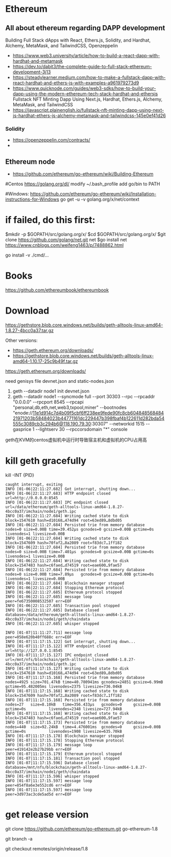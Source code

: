 # Ethereum
## All about ethereum regarding DAPP development
Building Full Stack dApps with React, Ethers.js, Solidity, and Hardhat, Alchemy, MetaMask, and TailwindCSS, Openzeppelin
-  https://www.web3.university/article/how-to-build-a-react-dapp-with-hardhat-and-metamask
-  https://dev.to/dabit3/the-complete-guide-to-full-stack-ethereum-development-3j13
-  https://steadylearner.medium.com/how-to-make-a-fullstack-dapp-with-react-hardhat-and-ethers-js-with-examples-a961979273d9
-  https://www.quicknode.com/guides/web3-sdks/how-to-build-your-dapp-using-the-modern-ethereum-tech-stack-hardhat-and-ethersjs
Fullstack NFT Minting Dapp Using Next.js, Hardhat, Ethers.js, Alchemy, MetaMask, and TailwindCSS
-  https://javascript.plainenglish.io/fullstack-nft-minting-dapp-using-next-js-hardhat-ethers-js-alchemy-metamask-and-tailwindcss-145e0ef41d26
### Solidity
-  https://openzeppelin.com/contracts/
-  
## Ethereum node
- https://github.com/ethereum/go-ethereum/wiki/Building-Ethereum

#Centos
https://golang.org/dl/
modify ~/.bash_profile add go/bin to PATH

#Windows:
 https://github.com/ethereum/go-ethereum/wiki/Installation-instructions-for-Windows
 go get -u -v golang.org/x/net/context
 # if failed, do this first:
 $mkdir -p $GOPATH/src/golang.org/x/
 $cd $GOPATH/src/golang.org/x/ 
 $git clone https://github.com/golang/net.git net 
 $go install net
https://www.cnblogs.com/weifeng1463/p/7488862.html

 go install -v ./cmd/...
 
# Books
https://github.com/ethereumbook/ethereumbook

# Download
https://gethstore.blob.core.windows.net/builds/geth-alltools-linux-amd64-1.8.27-4bcc0a37.tar.gz

Other versions:
- https://geth.ethereum.org/downloads/
- https://gethstore.blob.core.windows.net/builds/geth-alltools-linux-amd64-1.10.17-25c9b49f.tar.gz

https://geth.ethereum.org/downloads/
 
need genisys file devnet.json and static-nodes.json
1.  geth --datadir node1 init devnet.json
2.  geth --datadir node1 --syncmode full --port 30303 --rpc --rpcaddr "0.0.0.0" --rpcport 8545 --rpcapi "personal,db,eth,net,web3,txpool,miner" --bootnodes "enode://11e1d914c7d4b09f5cbf6ff238ee9fede90fc8cb60484856848421971203b58484023b44771161dc229447b398fbaf4b122611d282bda54555c3089cb3c294b6@118.190.79.30:30307" --networkid 1515 --gasprice 1  --lightserv 30 --rpccorsdomain "*" console

geth在KVM的centos虚拟机中运行时导致宿主机和虚拟机的CPU占用高

# kill geth gracefully 
 kill -INT {PID}
 ```
 caught interrupt, exiting
INFO [01-06|22:11:27.682] Got interrupt, shutting down... 
INFO [01-06|22:11:27.683] HTTP endpoint closed                     url=http://0.0.0.0:8545
INFO [01-06|22:11:27.683] IPC endpoint closed                      url=/data/ethereum/geth-alltools-linux-amd64-1.8.27-4bcc0a37/imchain/node1/geth.ipc
INFO [01-06|22:11:27.684] Writing cached state to disk             block=1547610 hash=d10168…474d94 root=63ed89…8dbd05
INFO [01-06|22:11:27.684] Persisted trie from memory database      nodes=0 size=0.00B time=39.452µs gcnodes=0 gcsize=0.00B gctime=0s livenodes=1 livesize=0.00B
INFO [01-06|22:11:27.684] Writing cached state to disk             block=1547609 hash=70faf2…8a2089 root=f83dc7…1ff182
INFO [01-06|22:11:27.684] Persisted trie from memory database      nodes=0 size=0.00B time=7.401µs  gcnodes=0 gcsize=0.00B gctime=0s livenodes=1 livesize=0.00B
INFO [01-06|22:11:27.684] Writing cached state to disk             block=1547483 hash=c6faed…d74519 root=eae600…9fae57
INFO [01-06|22:11:27.684] Persisted trie from memory database      nodes=0 size=0.00B time=7.89µs   gcnodes=0 gcsize=0.00B gctime=0s livenodes=1 livesize=0.00B
INFO [01-06|22:11:27.684] Blockchain manager stopped 
INFO [01-06|22:11:27.684] Stopping Ethereum protocol 
INFO [01-06|22:11:27.685] Ethereum protocol stopped 
INFO [01-06|22:11:27.685] message loop                             peer=fe67350008532507 err=EOF
INFO [01-06|22:11:27.685] Transaction pool stopped 
INFO [01-06|22:11:27.685] Database closed                          database=/data/ethereum/geth-alltools-linux-amd64-1.8.27-4bcc0a37/imchain/node1/geth/chaindata
INFO [01-06|22:11:27.685] whisper stopped 
 ```
 ```
 INFO [01-07|11:11:27.711] message loop                             peer=058e620b40ff688c err=EOF
INFO [01-07|11:17:15.122] Got interrupt, shutting down... 
INFO [01-07|11:17:15.122] HTTP endpoint closed                     url=http://127.0.0.1:8545
INFO [01-07|11:17:15.127] IPC endpoint closed                      url=/mnt/nfs/blockchain/geth-alltools-linux-amd64-1.8.27-4bcc0a37/imchain/node1/geth.ipc
INFO [01-07|11:17:15.127] Writing cached state to disk             block=1547610 hash=d10168…474d94 root=63ed89…8dbd05
INFO [01-07|11:17:15.168] Persisted trie from memory database      nodes=4925 size=701.47kB time=40.780941ms gcnodes=24851 gcsize=6.99mB gctime=95.482005ms livenodes=2375 livesize=736.04kB
INFO [01-07|11:17:15.168] Writing cached state to disk             block=1547609 hash=70faf2…8a2089 root=f83dc7…1ff182
INFO [01-07|11:17:15.168] Persisted trie from memory database      nodes=27   size=8.10kB   time=356.433µs   gcnodes=0     gcsize=0.00B  gctime=0s          livenodes=2348 livesize=727.94kB
INFO [01-07|11:17:15.168] Writing cached state to disk             block=1547483 hash=c6faed…d74519 root=eae600…9fae57
INFO [01-07|11:17:15.173] Persisted trie from memory database      nodes=440  size=92.24kB  time=4.476001ms  gcnodes=0     gcsize=0.00B  gctime=0s          livenodes=1908 livesize=635.70kB
INFO [01-07|11:17:15.178] Blockchain manager stopped 
INFO [01-07|11:17:15.178] Stopping Ethereum protocol 
INFO [01-07|11:17:15.179] message loop                             peer=419142e2b27b29bb err=EOF
INFO [01-07|11:17:15.179] Ethereum protocol stopped 
INFO [01-07|11:17:15.181] Transaction pool stopped 
INFO [01-07|11:17:15.596] Database closed                          database=/mnt/nfs/blockchain/geth-alltools-linux-amd64-1.8.27-4bcc0a37/imchain/node1/geth/chaindata
INFO [01-07|11:17:15.596] whisper stopped 
INFO [01-07|11:17:15.597] message loop                             peer=854f8a6e3e552cd6 err=EOF
INFO [01-07|11:17:15.597] message loop                             peer=3d973ac3cde5ad5d err=EOF
 ```
# get release version
git clone https://github.com/ethereum/go-ethereum.git go-ethereum-1.8

git branch -a

git checkout remotes/origin/release/1.8
